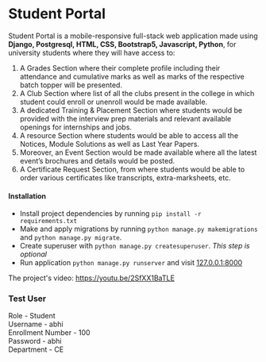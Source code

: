 # Student Portal

Student Portal is a mobile-responsive full-stack web application made using **Django, Postgresql, HTML, CSS, Bootstrap5, Javascript, Python**, for university students where they will have access to:

1. A Grades Section where their complete profile including their attendance and cumulative marks as well as marks of the respective batch topper will be presented.
2. A Club Section where list of all the clubs present in the college in which student could enroll or unenroll would be made available.
3. A dedicated Training & Placement Section where students would be provided with the interview prep materials and relevant available openings for internships and jobs.
4. A resource Section where students would be able to access all the Notices, Module Solutions as well as Last Year Papers.
5. Moreover, an Event Section would be made available where all the latest event’s brochures and details would be posted.
6. A Certificate Request Section, from where students would be able to order various certificates like transcripts, extra-marksheets, etc.

#### Installation

- Install project dependencies by running `pip install -r requirements.txt`
- Make and apply migrations by running `python manage.py makemigrations` and `python manage.py migrate`.
- Create superuser with `python manage.py createsuperuser`. _This step is optional_
- Run application `python manage.py runserver` and visit [127.0.0.1:8000](http://127.0.0.1:8000/)

The project's video: https://youtu.be/2SfXX1BaTLE

### Test User

Role - Student <br>
Username - abhi <br>
Enrollment Number - 100 <br>
Password - abhi <br>
Department - CE <br>
